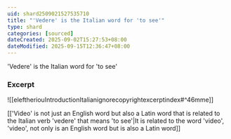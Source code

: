 ```yaml
---
uid: shard2509021527535710
title: "'Vedere' is the Italian word for 'to see'"
type: shard
categories: [sourced]
dateCreated: 2025-09-02T15:27:53+08:00
dateModified: 2025-09-15T12:36:47+08:00
---
```

'Vedere' is the Italian word for 'to see'

### Excerpt
![[eleftheriouIntroductionItalianignorecopyrightexcerptindex#^46mme]]

[['Video' is not just an English word but also a Latin word that is related to the Italian verb 'vedere' that means 'to see'|It is related to the word 'video', 'video', not only is an English word but is also a Latin word]]